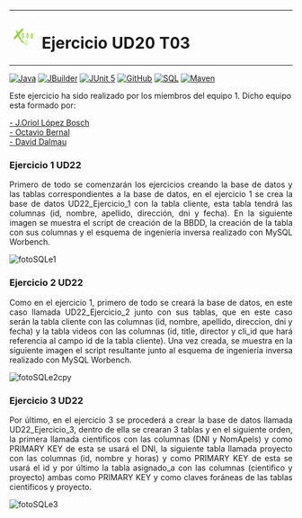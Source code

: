 <table>
 <tr>
    <td width="100px"><img src="https://github.com/OctavioBernalGH/BTC_Reus2022_UD16/blob/main/dou_logo.png" alt="Team DOU"/></td>
    <td width="1000px"><h1>Ejercicio UD20 T03</h1></td>
  
 </tr>
</table>
 
 [comment]: <> (<img src="https://github.com/OctavioBernalGH/BTC_Reus2022_UD16/blob/main/dou_logo.png" alt="Team DOU"/><br>)
 

 
 [comment]: <> (### Ejercicios SQL Unidad UD16<hr>)

[![Java](https://img.shields.io/badge/Java-FrontEnd-informational)]()
[![JBuilder](https://img.shields.io/badge/JBuilder-View-critical)]()
[![JUnit 5](https://img.shields.io/badge/JUnit%205-Testing-success)]()
[![GitHub](https://img.shields.io/badge/GitHub-Repository-lightgrey)]()
[![SQL](https://img.shields.io/badge/SQL-DataBase-yellowgreen)]()
[![Maven](https://img.shields.io/badge/Maven-ProjectStructure-blueviolet)]()

Este ejercicio ha sido realizado por los miembros del equipo 1. Dicho equipo esta formado por:

  [- J.Oriol López Bosch](https://github.com/mednologic)<br>
  [- Octavio Bernal](https://github.com/OctavioBernalGH)<br>
  [- David Dalmau](https://github.com/DavidDalmauDieguez)

### Ejercicio 1 UD22

<p align="justify">Primero de todo se comenzarán los ejercicios creando la base de datos y las tablas correspondientes a la base de datos, en el ejercicio 1 se crea la base de datos UD22_Ejercicio_1 con la tabla cliente, esta tabla tendrá las columnas (id, nombre, apellido, dirección, dni y fecha). En la siguiente imagen se muestra el script de creación de la BBDD, la creación de la tabla con sus columnas y el esquema de ingeniería inversa realizado con MySQL Worbench.</p>

![fotoSQLe1](https://user-images.githubusercontent.com/103035621/167592843-9fd45a4f-a6d1-4b81-989d-0699ee28c65f.jpg)

### Ejercicio 2 UD22

<p align="justify">Como en el ejercicio 1, primero de todo se creará la base de datos, en este caso llamada UD22_Ejercicio_2 junto con sus tablas, que en este caso serán la tabla cliente con las columnas (id, nombre, apellido, direccion, dni y fecha) y la tabla videos con las columnas (id, title, director y cli_id que hará referencia al campo id de la tabla cliente). Una vez creada, se muestra en la siguiente imagen el script resultante junto al esquema de ingeniería inversa realizado con MySQL Worbench.</p>

![fotoSQLe2cpy](https://user-images.githubusercontent.com/103035621/167587305-1abfddc0-bbf8-47ff-9dc0-456e8e6e4b31.png)

### Ejercicio 3 UD22

<p align="justify">Por último, en el ejercicio 3 se procederá a crear la base de datos llamada UD22_Ejercicio_3, dentro de ella se crearan 3 tablas y en el siguiente orden, la primera llamada cientificos con las columnas (DNI y NomApels) y como PRIMARY KEY de esta se usará el DNI, la siguiente tabla llamada proyecto con las columnas (id, nombre y horas) y como PRIMARY KEY de esta se usará el id y por último la tabla asignado_a con las columnas (cientifico y proyecto) ambas como PRIMARY KEY y como claves foráneas de las tablas cientificos y proyecto.</p>

![fotoSQLe3](https://user-images.githubusercontent.com/103035621/167588583-3bebd78e-2fa4-4e51-9f03-4ea9a5e00915.png)
